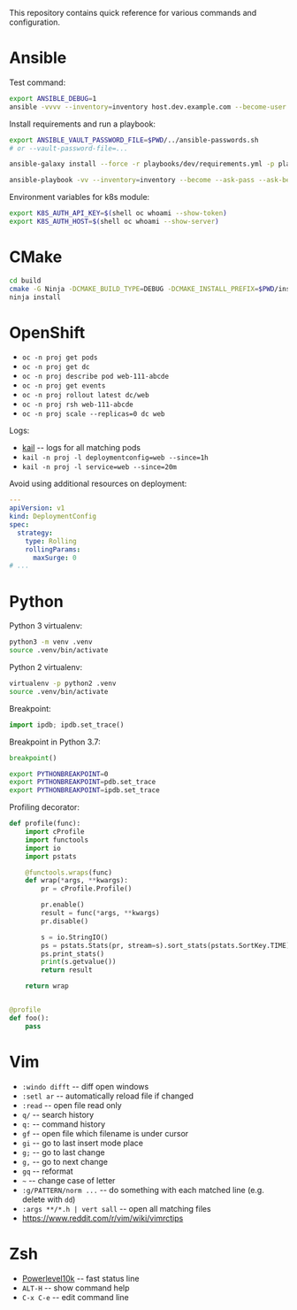 This repository contains quick reference for various commands and
configuration.

# Ansible

Test command:

```bash
export ANSIBLE_DEBUG=1
ansible -vvvv --inventory=inventory host.dev.example.com --become-user postgres -k -K -m shell -a whoami
```

Install requirements and run a playbook:

```bash
export ANSIBLE_VAULT_PASSWORD_FILE=$PWD/../ansible-passwords.sh
# or --vault-password-file=...

ansible-galaxy install --force -r playbooks/dev/requirements.yml -p playbooks/dev/roles

ansible-playbook -vv --inventory=inventory --become --ask-pass --ask-become-pass --tags configure_users playbooks/dev/deploy.yml
```

Environment variables for k8s module:

```bash
export K8S_AUTH_API_KEY=$(shell oc whoami --show-token)
export K8S_AUTH_HOST=$(shell oc whoami --show-server)
```

# CMake

```bash
cd build
cmake -G Ninja -DCMAKE_BUILD_TYPE=DEBUG -DCMAKE_INSTALL_PREFIX=$PWD/install ~/dev/copyq
ninja install
```

# OpenShift

- `oc -n proj get pods`
- `oc -n proj get dc`
- `oc -n proj describe pod web-111-abcde`
- `oc -n proj get events`
- `oc -n proj rollout latest dc/web`
- `oc -n proj rsh web-111-abcde`
- `oc -n proj scale --replicas=0 dc web`

Logs:

- [kail](https://github.com/boz/kail) -- logs for all matching pods
- `kail -n proj -l deploymentconfig=web --since=1h`
- `kail -n proj -l service=web --since=20m`

Avoid using additional resources on deployment:

```yaml
---
apiVersion: v1
kind: DeploymentConfig
spec:
  strategy:
    type: Rolling
    rollingParams:
      maxSurge: 0
# ...
```

# Python

Python 3 virtualenv:

```bash
python3 -m venv .venv
source .venv/bin/activate
```

Python 2 virtualenv:

```bash
virtualenv -p python2 .venv
source .venv/bin/activate
```

Breakpoint:

```python
import ipdb; ipdb.set_trace()
```

Breakpoint in Python 3.7:

```python
breakpoint()
```

```bash
export PYTHONBREAKPOINT=0
export PYTHONBREAKPOINT=pdb.set_trace
export PYTHONBREAKPOINT=ipdb.set_trace
```

Profiling decorator:

```python
def profile(func):
    import cProfile
    import functools
    import io
    import pstats

    @functools.wraps(func)
    def wrap(*args, **kwargs):
        pr = cProfile.Profile()

        pr.enable()
        result = func(*args, **kwargs)
        pr.disable()

        s = io.StringIO()
        ps = pstats.Stats(pr, stream=s).sort_stats(pstats.SortKey.TIME)
        ps.print_stats()
        print(s.getvalue())
        return result

    return wrap


@profile
def foo():
    pass
```

# Vim

- `:windo difft` -- diff open windows
- `:setl ar` -- automatically reload file if changed
- `:read` -- open file read only
- `q/` -- search history
- `q:` -- command history
- `gf` -- open file which filename is under cursor
- `gi` -- go to last insert mode place
- `g;` -- go to last change
- `g,` -- go to next change
- `gq` -- reformat
- `~` -- change case of letter
- `:g/PATTERN/norm ...` -- do something with each matched line (e.g. delete with `dd`)
- `:args **/*.h | vert sall` -- open all matching files
- https://www.reddit.com/r/vim/wiki/vimrctips

# Zsh

- [Powerlevel10k](https://github.com/romkatv/powerlevel10k/) -- fast status line
- `ALT-H` -- show command help
- `C-x C-e` -- edit command line
